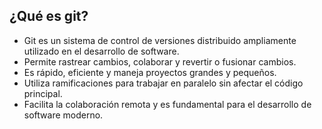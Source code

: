 
## ¿Qué es git?

- Git es un sistema de control de versiones distribuido ampliamente utilizado en el desarrollo de software.
- Permite rastrear cambios, colaborar y revertir o fusionar cambios.
- Es rápido, eficiente y maneja proyectos grandes y pequeños.
- Utiliza ramificaciones para trabajar en paralelo sin afectar el código principal.
- Facilita la colaboración remota y es fundamental para el desarrollo de software moderno.